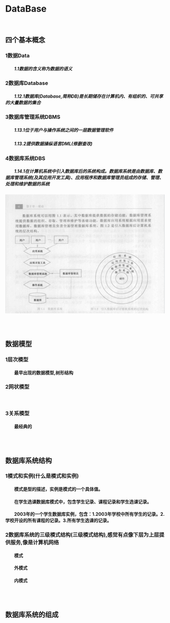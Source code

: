 # DataBase
<br>

## 四个基本概念
### 1数据Data
##### &emsp;&emsp;1.1数据的含义称为数据的语义
### 2数据库Database
##### &emsp;&emsp;1.12.1数据库(Database,简称DB)是长期储存在计算机内、有组织的、可共享的大量数据的集合
### 3数据库管理系统DBMS
##### &emsp;&emsp;1.13.1位于用户与操作系统之间的一层数据管理软件
##### &emsp;&emsp;1.13.2提供数据操纵语言DML(修删查改)
### 4数据库系统DBS
##### &emsp;&emsp;1.14.1在计算机系统中引入数据库后的系统构成。数据库系统是由数据库、数据库管理系统(及其应用开发工具)、应用程序和数据库管理员组成的存储、管理、处理和维护数据的系统
![](https://github.com/oFeasl/DataBase/blob/main/static/DatabaseSystem.png)

<br>
<br>


## 数据模型
### 1层次模型
#### &emsp;&emsp;最早出现的数据模型,树形结构
### 2网状模型
#### &emsp;&emsp;
### 3关系模型
#### &emsp;&emsp;最经典的

<br>
<br>

## 数据库系统结构
### 1模式和实例(什么是模式和实例)
#### &emsp;&emsp;模式是型的**描述**，实例是模式的一个**具体值**。
#### &emsp;&emsp;在学生选课数据库模式中，**包含**学生记录、课程记录和学生选课记录。
#### &emsp;&emsp;2003年的一个学生数据库实例，**包含**：1.2003年学校中所有学生的记录。2.学校开设的所有课程的记录。3.所有学生选课的记录。
### 2数据库系统的三级模式结构(三级模式结构),感觉有点像下层为上层提供服务,像是计算机网络
#### &emsp;&emsp;模式
#### &emsp;&emsp;外模式
#### &emsp;&emsp;内模式


<br>
<br>




## 数据库系统的组成


<br>
<br>

